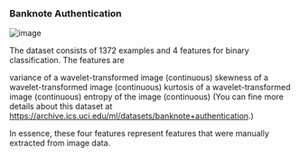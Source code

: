 ### Banknote Authentication

![image](https://github.com/Yash-Adhiya/banknote_authentication/assets/76459878/11895b5f-24ad-4250-8edd-ac3e4f970997)

The dataset consists of 1372 examples and 4 features for binary classification. The features are

variance of a wavelet-transformed image (continuous)
skewness of a wavelet-transformed image (continuous)
kurtosis of a wavelet-transformed image (continuous)
entropy of the image (continuous)
(You can fine more details about this dataset at https://archive.ics.uci.edu/ml/datasets/banknote+authentication.)

In essence, these four features represent features that were manually extracted from image data.
